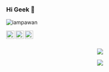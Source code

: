 
### Hi Geek 👋

<p align="left"> <img src="https://komarev.com/ghpvc/?username=teamx4ck&label=Views&color=blue&style=plastic" alt="iampawan" /> </p>
<a href="https://github.com/teamx4ck">
  <img align="left" alt="X4CK's Github" width="22px" src="https://cdn.jsdelivr.net/npm/simple-icons@v3/icons/github.svg" />
</a>
<a href="https://t.me/teamx4ck">
  <img align="left" alt="Telegram" width="22px" src="https://cdn.jsdelivr.net/npm/simple-icons@v3/icons/telegram.svg" />
</a>
<a href="https://m.facebook.com/groups/x4ckcyberarmy/">
  <img align="left" alt="Facebook" width="22px" src="https://cdn.jsdelivr.net/npm/simple-icons@v3/icons/facebook.svg" />
</a><br/>


<br>
<p align="center">
 <img src="https://github-readme-stats.vercel.app/api?username=teamx4ck&show_icons=true&theme=radical&cache_seconds=3000&hide=contribs&include_all_commits=true&count_private=true&show_owner=true&layout=compact&hide_border=true&custom_title=GITHUB+STATUS:">
</p>

<p align="center">
 <img src="https://github-readme-stats.vercel.app/api/top-langs/?username=teamx4ck&layout=compact&theme=radical">
</p>
<!--
**teamx4ck/teamx4ck** is a ✨ _special_ ✨ repository because its `README.md` (this file) appears on your GitHub profile.

Here are some ideas to get you started:

- 🔭 I’m currently working on ...
- 🌱 I’m currently learning ...
- 👯 I’m looking to collaborate on ...
- 🤔 I’m looking for help with ...
- 💬 Ask me about ...
- 📫 How to reach me: ...
- 😄 Pronouns: ...
- ⚡ Fun fact: ...
-->
